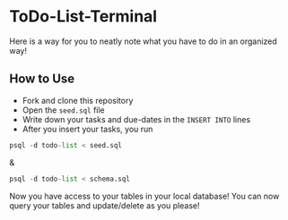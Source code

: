 # ToDo-List-Terminal

Here is a way for you to neatly note what you have to do in an organized way!

## How to Use

- Fork and clone this repository 
- Open the `seed.sql` file
- Write down your tasks and due-dates in the `INSERT INTO` lines
- After you insert your tasks, you run
```py
psql -d todo-list < seed.sql   
```

&
```py
psql -d todo-list < schema.sql
```

Now you have access to your tables in your local database! You can now query your tables and update/delete as you please!
